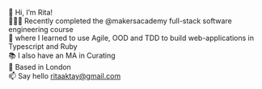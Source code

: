 👋 Hi, I’m Rita!\
👩🏻‍💻 Recently completed the @makersacademy full-stack software engineering course\
🌱 where I learned to use Agile, OOD and TDD to build web-applications in Typescript and Ruby\
📚 I also have an MA in Curating\
🚶 Based in London\
📫 Say hello ritaaktay@gmail.com


